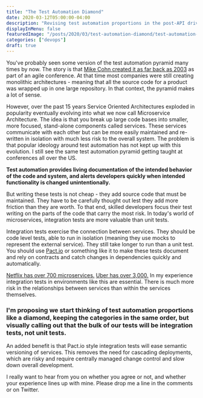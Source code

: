 ```yaml
---
title: "The Test Automation Diamond"
date: 2020-03-12T05:00:00-04:00
description: "Revising test automation proportions in the post-API driven world."
displayInMenu: false
featuredImage: "/posts/2020/03/test-automation-diamond/test-automation-diamond.png"
categories: ["devops"]
draft: true
---
```

You've probably seen some version of the test automation pyramid many times by now.  The story is that [Mike Cohn created it as far back as 2003](https://martinfowler.com/bliki/TestPyramid.html) as part of an agile conference.  At that time most companies were still creating monolithic architectures - meaning that all the source code for a product was wrapped up in one large repository.  In that context, the pyramid makes a lot of sense.

However, over the past 15 years Service Oriented Architectures exploded in popularity eventually evolving into what we now call Microservice Architecture.  The idea is that you break up large code bases into smaller, more focused, stand-alone components called services.  These services communicate with each other but can be more easily maintained and re-written in isolation with much less risk to the overall system.  The problem is that popular ideology around test automation has not kept up with this evolution.  I still see the same test automation pyramid getting taught at conferences all over the US.  

**Test automation provides living documentation of the intended behavior of the code and system, and alerts developers quickly when intended functionality is changed unintentionally.**

But writing these tests is not cheap - they add source code that must be maintained.  They have to be carefully thought out lest they add more friction than they are worth.  To that end, skilled developers focus their test writing on the parts of the code that carry the most risk.  In today's world of microservices, integration tests are more valuable than unit tests.

Integration tests exercise the connection between services.  They should be code level tests, able to run in isolation (meaning they use mocks to represent the external service).  They still take longer to run than a unit test.  You should use [Pact.io](https://pact.io) or something like it to make these tests document and rely on contracts and catch changes in dependencies quickly and automatically.

[Netflix has over 700 microservices.](https://medium.com/refraction-tech-everything/how-netflix-works-the-hugely-simplified-complex-stuff-that-happens-every-time-you-hit-play-3a40c9be254b)  [Uber has over 3,000.](https://www.infoq.com/presentations/uber-microservices-distributed-tracing/)  In my experience integration tests in environments like this are essential.  There is much more risk in the relationships between services than within the services themselves.

### I'm proposing we start thinking of test automation proportions like a diamond, keeping the categories in the same order, but visually calling out that the bulk of our tests will be integration tests, not unit tests.  

An added benefit is that Pact.io style integration tests will ease semantic versioning of services.  This removes the need for cascading deployments, which are risky and require centrally managed change control and slow down overall development.

I really want to hear from you on whether you agree or not, and whether your experience lines up with mine.  Please drop me a line in the comments or on Twitter.
